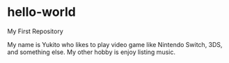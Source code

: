 # hello-world
My First Repository

My name is Yukito who likes to play video game like Nintendo Switch, 3DS, and something else.
My other hobby is enjoy listing music.

